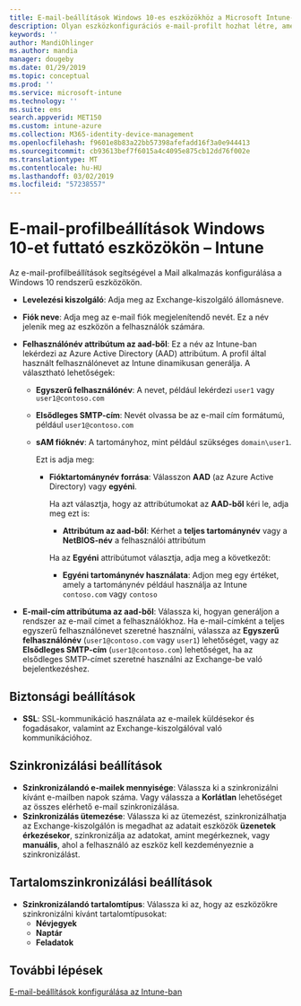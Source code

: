 ```yaml
---
title: E-mail-beállítások Windows 10-es eszközökhöz a Microsoft Intune-ban – Azure | Microsoft Docs
description: Olyan eszközkonfigurációs e-mail-profilt hozhat létre, amely az Exchange-kiszolgálót használja, és a tulajdonságokat az Azure Active Directoryból olvassa be. SSL-t is engedélyezhet, és a Microsoft Intune használatával szinkronizálhatja az e-maileket és az ütemezéseket Windows 10-es eszközökön.
keywords: ''
author: MandiOhlinger
ms.author: mandia
manager: dougeby
ms.date: 01/29/2019
ms.topic: conceptual
ms.prod: ''
ms.service: microsoft-intune
ms.technology: ''
ms.suite: ems
search.appverid: MET150
ms.custom: intune-azure
ms.collection: M365-identity-device-management
ms.openlocfilehash: f9601e8b83a22bb57398afefadd16f3a0e944413
ms.sourcegitcommit: cb93613bef7f6015a4c4095e875cb12dd76f002e
ms.translationtype: MT
ms.contentlocale: hu-HU
ms.lasthandoff: 03/02/2019
ms.locfileid: "57238557"
---
```

# <a name="email-profile-settings-for-devices-running-windows-10---intune"></a>E-mail-profilbeállítások Windows 10-et futtató eszközökön – Intune

Az e-mail-profilbeállítások segítségével a Mail alkalmazás konfigurálása a Windows 10 rendszerű eszközökön.

- **Levelezési kiszolgáló**: Adja meg az Exchange-kiszolgáló állomásneve.
- **Fiók neve**: Adja meg az e-mail fiók megjelenítendő nevét. Ez a név jelenik meg az eszközön a felhasználók számára.
- **Felhasználónév attribútum az aad-ből**: Ez a név az Intune-ban lekérdezi az Azure Active Directory (AAD) attribútum. A profil által használt felhasználónevet az Intune dinamikusan generálja. A választható lehetőségek:
  - **Egyszerű felhasználónév**: A nevet, például lekérdezi `user1` vagy `user1@contoso.com`
  - **Elsődleges SMTP-cím**: Nevét olvassa be az e-mail cím formátumú, például `user1@contoso.com`
  - **sAM fióknév**: A tartományhoz, mint például szükséges `domain\user1`.

    Ezt is adja meg:  
    - **Fióktartománynév forrása**: Válasszon **AAD** (az Azure Active Directory) vagy **egyéni**.

      Ha azt választja, hogy az attribútumokat az **AAD-ből** kéri le, adja meg ezt is:
      - **Attribútum az aad-ből**: Kérhet a **teljes tartománynév** vagy a **NetBIOS-név** a felhasználói attribútum

      Ha az **Egyéni** attribútumot választja, adja meg a következőt:
      - **Egyéni tartománynév használata**: Adjon meg egy értéket, amely a tartománynév például használja az Intune `contoso.com` vagy `contoso`

- **E-mail-cím attribútuma az aad-ből**: Válassza ki, hogyan generáljon a rendszer az e-mail címet a felhasználókhoz. Ha e-mail-címként a teljes egyszerű felhasználónevet szeretné használni, válassza az **Egyszerű felhasználónév** (`user1@contoso.com` vagy `user1`) lehetőséget, vagy az **Elsődleges SMTP-cím** (`user1@contoso.com`) lehetőséget, ha az elsődleges SMTP-címet szeretné használni az Exchange-be való bejelentkezéshez.

## <a name="security-settings"></a>Biztonsági beállítások

- **SSL**: SSL-kommunikáció használata az e-mailek küldésekor és fogadásakor, valamint az Exchange-kiszolgálóval való kommunikációhoz.

## <a name="synchronization-settings"></a>Szinkronizálási beállítások

- **Szinkronizálandó e-mailek mennyisége**: Válassza ki a szinkronizálni kívánt e-mailben napok száma. Vagy válassza a **Korlátlan** lehetőséget az összes elérhető e-mail szinkronizálása.
- **Szinkronizálás ütemezése**: Válassza ki az ütemezést, szinkronizálhatja az Exchange-kiszolgálón is megadhat az adatait eszközök **üzenetek érkezésekor**, szinkronizálja az adatokat, amint megérkeznek, vagy **manuális**, ahol a felhasználó az eszköz kell kezdeményeznie a szinkronizálást.

## <a name="content-sync-settings"></a>Tartalomszinkronizálási beállítások

- **Szinkronizálandó tartalomtípus**: Válassza ki az, hogy az eszközökre szinkronizálni kívánt tartalomtípusokat:
  - **Névjegyek**
  - **Naptár**
  - **Feladatok**

## <a name="next-steps"></a>További lépések
[E-mail-beállítások konfigurálása az Intune-ban](email-settings-configure.md)
